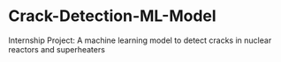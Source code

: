 # Crack-Detection-ML-Model
Internship Project: A machine learning model to detect cracks in nuclear reactors and superheaters
